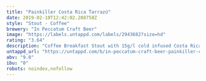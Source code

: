 ```yaml
---
title: "Painkiller Costa Rica Tarrazú"
date: 2019-02-10T12:42:02.288758Z
style: "Stout - Coffee"
brewery: "In Peccatum Craft Beer"
image: "https://labels.untappd.com/labels/2943682?size=hd"
rating: "3.64"
description: "Coffee Breakfast Stout with 15g/l cold infused Costa Rica Tarrazú specialty coffee roasted by Vernazza Coffee Roasters."
untappd_url: "https://untappd.com/b/in-peccatum-craft-beer-painkiller-costa-rica-tarrazu/2943682"
abv: "9.0"
ibu: "0"
robots: noindex,nofollow
---
```

